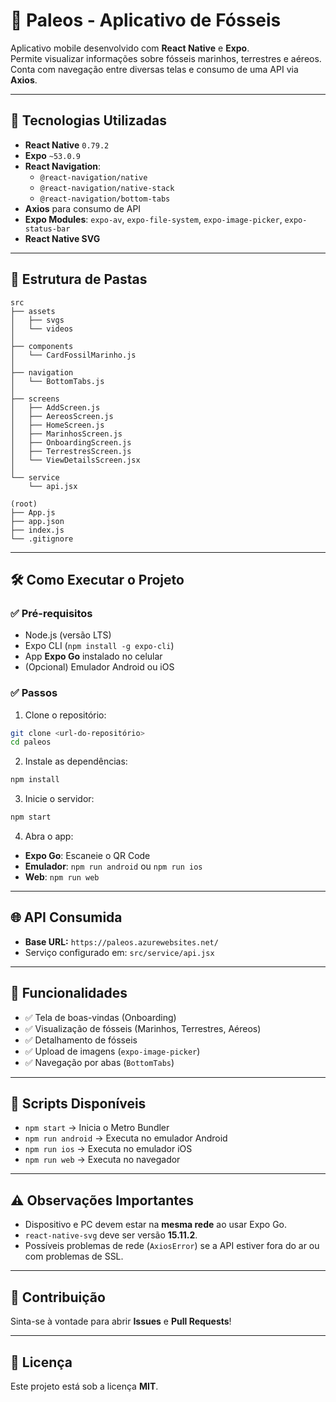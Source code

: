 
# 🦕 Paleos - Aplicativo de Fósseis

Aplicativo mobile desenvolvido com **React Native** e **Expo**.  
Permite visualizar informações sobre fósseis marinhos, terrestres e aéreos.  
Conta com navegação entre diversas telas e consumo de uma API via **Axios**.

---

## 🚀 Tecnologias Utilizadas

- **React Native** `0.79.2`
- **Expo** `~53.0.9`
- **React Navigation**:
  - `@react-navigation/native`
  - `@react-navigation/native-stack`
  - `@react-navigation/bottom-tabs`
- **Axios** para consumo de API
- **Expo Modules**: `expo-av`, `expo-file-system`, `expo-image-picker`, `expo-status-bar`
- **React Native SVG**

---

## 📂 Estrutura de Pastas

```
src
├── assets
│   ├── svgs
│   └── videos
│
├── components
│   └── CardFossilMarinho.js
│
├── navigation
│   └── BottomTabs.js
│
├── screens
│   ├── AddScreen.js
│   ├── AereosScreen.js
│   ├── HomeScreen.js
│   ├── MarinhosScreen.js
│   ├── OnboardingScreen.js
│   ├── TerrestresScreen.js
│   └── ViewDetailsScreen.jsx
│
└── service
    └── api.jsx

(root)
├── App.js
├── app.json
├── index.js
└── .gitignore
```

---

## 🛠️ Como Executar o Projeto

### ✅ Pré-requisitos

- Node.js (versão LTS)
- Expo CLI (`npm install -g expo-cli`)
- App **Expo Go** instalado no celular
- (Opcional) Emulador Android ou iOS

### ✅ Passos

1. Clone o repositório:

```bash
git clone <url-do-repositório>
cd paleos
```

2. Instale as dependências:

```bash
npm install
```

3. Inicie o servidor:

```bash
npm start
```

4. Abra o app:

- **Expo Go**: Escaneie o QR Code
- **Emulador**: `npm run android` ou `npm run ios`
- **Web**: `npm run web`

---

## 🌐 API Consumida

- **Base URL:** `https://paleos.azurewebsites.net/`
- Serviço configurado em: `src/service/api.jsx`

---

## 🧭 Funcionalidades

- ✅ Tela de boas-vindas (Onboarding)
- ✅ Visualização de fósseis (Marinhos, Terrestres, Aéreos)
- ✅ Detalhamento de fósseis
- ✅ Upload de imagens (`expo-image-picker`)
- ✅ Navegação por abas (`BottomTabs`)

---

## 📜 Scripts Disponíveis

- `npm start` → Inicia o Metro Bundler
- `npm run android` → Executa no emulador Android
- `npm run ios` → Executa no emulador iOS
- `npm run web` → Executa no navegador

---

## ⚠️ Observações Importantes

- Dispositivo e PC devem estar na **mesma rede** ao usar Expo Go.
- `react-native-svg` deve ser versão **15.11.2**.
- Possíveis problemas de rede (`AxiosError`) se a API estiver fora do ar ou com problemas de SSL.

---

## 🤝 Contribuição

Sinta-se à vontade para abrir **Issues** e **Pull Requests**!

---

## 📝 Licença

Este projeto está sob a licença **MIT**.
